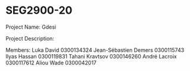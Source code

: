 # SEG2900-20

Project Name: Gdesi

Project Description: 

Members:  Luka David                0300134324
          Jean-Sébastien Demers     0300115743
          Ilyas Hassan              0300119831
          Tahani Kravtsov           0300146260
          André Lacroix             0300117612
          Aliou Wade                0300042017
